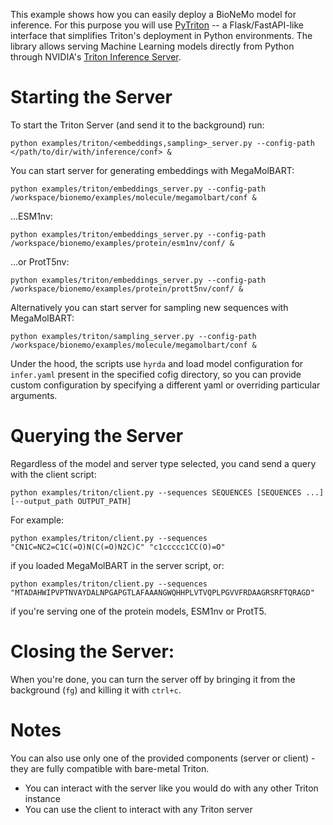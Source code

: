This example shows how you can easily deploy a BioNeMo model for inference.
For this purpose you will use [PyTriton](https://github.com/triton-inference-server/pytriton) -- a Flask/FastAPI-like interface that simplifies Triton's deployment in Python environments. The library allows serving Machine Learning models directly from Python through NVIDIA's [Triton Inference Server](https://github.com/triton-inference-server).


# Starting the Server
To start the Triton Server (and send it to the background) run:
```
python examples/triton/<embeddings,sampling>_server.py --config-path </path/to/dir/with/inference/conf> &
```

You can start server for generating embeddings with MegaMolBART:

```
python examples/triton/embeddings_server.py --config-path /workspace/bionemo/examples/molecule/megamolbart/conf &
```

...ESM1nv:

```
python examples/triton/embeddings_server.py --config-path /workspace/bionemo/examples/protein/esm1nv/conf/ &
```

...or ProtT5nv:
```
python examples/triton/embeddings_server.py --config-path /workspace/bionemo/examples/protein/prott5nv/conf/ &
```

Alternatively you can start server for sampling new sequences with MegaMolBART:
```
python examples/triton/sampling_server.py --config-path /workspace/bionemo/examples/molecule/megamolbart/conf &
```

Under the hood, the scripts use `hyrda` and load model configuration for `infer.yaml` present in the specified cofig directory,
so you can provide custom configuration by specifying a different yaml or overriding particular arguments.

# Querying the Server

Regardless of the model and server type selected, you cand send a query with the client script:
```
python examples/triton/client.py --sequences SEQUENCES [SEQUENCES ...] [--output_path OUTPUT_PATH]
```

For example:
```
python examples/triton/client.py --sequences "CN1C=NC2=C1C(=O)N(C(=O)N2C)C" "c1ccccc1CC(O)=O"
```
if you loaded MegaMolBART in the server script, or:

```
python examples/triton/client.py --sequences "MTADAHWIPVPTNVAYDALNPGAPGTLAFAAANGWQHHPLVTVQPLPGVVFRDAAGRSRFTQRAGD"
```
if you're serving one of the protein models, ESM1nv or ProtT5.

# Closing the Server:

When you're done, you can turn the server off by bringing it from the background (`fg`) and killing it with `ctrl+c`.


# Notes

You can also use only one of the provided components (server or client) - they are fully compatible with bare-metal Triton.
* You can interact with the server like you would do with any other Triton instance
* You can use the client to interact with any Triton server
